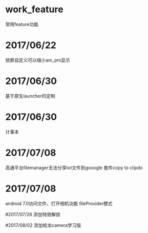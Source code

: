 # work_feature
常用feature功能

# 2017/06/22
锁屏自定义可以缩小am_pm显示

# 2017/06/30
基于原生launcher的定制

# 2017/06/30
计事本

# 2017/07/08
高通平台filemanager无法分享txt文件到gooogle 套件copy to clipdo

# 2017/07/08
android 7.0访问文件，打开相机功能 fileProvider模式

#2017/07/26
添加特效解锁

#2017/08/02
添加蛟龙camera学习版
